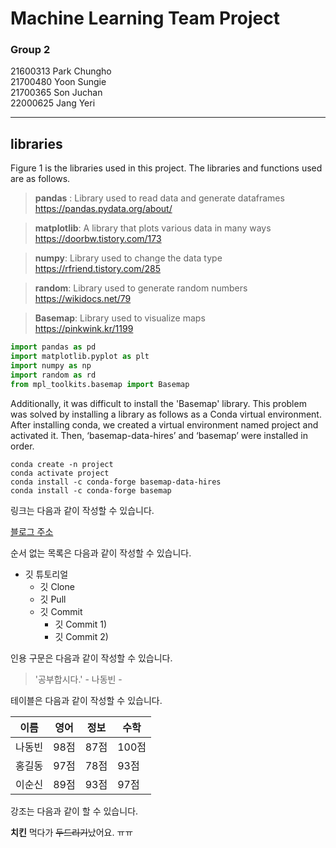 # Machine Learning Team Project

### Group 2

21600313 Park Chungho   
21700480 Yoon Sungie    
21700365 Son Juchan   
22000625 Jang Yeri

---------------------------

## libraries
Figure 1 is the libraries used in this project. The libraries and functions used are as follows.  

> __pandas__ : Library used to read data and generate dataframes  
> https://pandas.pydata.org/about/   

> __matplotlib__: A library that plots various data in many ways   
> https://doorbw.tistory.com/173   

> __numpy__: Library used to change the data type   
> https://rfriend.tistory.com/285    

> __random__: Library used to generate random numbers   
> https://wikidocs.net/79    

> __Basemap__: Library used to visualize maps   
> https://pinkwink.kr/1199    


```python
import pandas as pd
import matplotlib.pyplot as plt
import numpy as np
import random as rd
from mpl_toolkits.basemap import Basemap
```

Additionally, it was difficult to install the 'Basemap' library. This problem was solved by installing a library as follows as a Conda virtual environment. After installing conda, we created a virtual environment named project and activated it. Then, ‘basemap-data-hires’ and ‘basemap’ were installed in order. 
```
conda create -n project   
conda activate project   
conda install -c conda-forge basemap-data-hires   
conda install -c conda-forge basemap   
```
링크는 다음과 같이 작성할 수 있습니다.

[블로그 주소](https://blog.naver.com/ndb796)

순서 없는 목록은 다음과 같이 작성할 수 있습니다.

* 깃 튜토리얼
  * 깃 Clone
  * 깃 Pull
  * 깃 Commit
    * 깃 Commit 1)
    * 깃 Commit 2)

인용 구문은 다음과 같이 작성할 수 있습니다.

> '공부합시다.' - 나동빈 - 

테이블은 다음과 같이 작성할 수 있습니다.

이름|영어|정보|수학
---|---|---|---|
나동빈|98점|87점|100점|
홍길동|97점|78점|93점|
이순신|89점|93점|97점|

강조는 다음과 같이 할 수 있습니다.

**치킨** 먹다가 ~~두드리기~~났어요. ㅠㅠ
 
